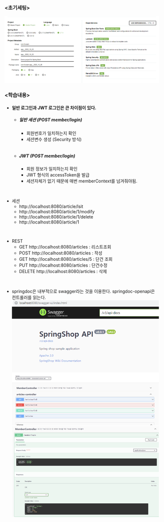 ### <초기세팅>
![img.png](img.png)

### <학습내용>
* #### 일반 로그인과 JWT 로그인은 큰 차이점이 있다.
    - ##### 일반 세션 (POST member/login)
      - 회원번호가 일치하는지 확인
      - 세션변수 생성 (Security 방식)
      
      <br>
      
    - ##### JWT (POST member/login)
      - 회원 정보가 일치하는지 확인
      - JWT 형식의 accessToken을 발급
      - 세션자체가 없기 때문에 매번 memberContext를 넘겨줘야됨.

<br>

* 세션
    * http://localhost:8080/article/lsit
    * http://localhost:8080/article/1/modify
    * http://localhost:8080/article/1/delete
    * http://localhost:8080/article/1

<br>

* REST
    * GET http://localhost:8080/articles : 리스트조회
    * POST http://localhost:8080/articles : 작성
    * GET http://localhost:8080/articles/5 : 단건 조회
    * PUT http://localhost:8080/articles : 단건수정
    * DELETE http://localhost:8080/articles : 삭제

<br>

* springdoc은 내부적으로 swagger라는 것을 이용한다. springdoc-openapi은 컨트롤러를 읽는다.
![img_4.png](img_4.png)
![img_5.png](img_5.png)
![img_6.png](img_6.png)